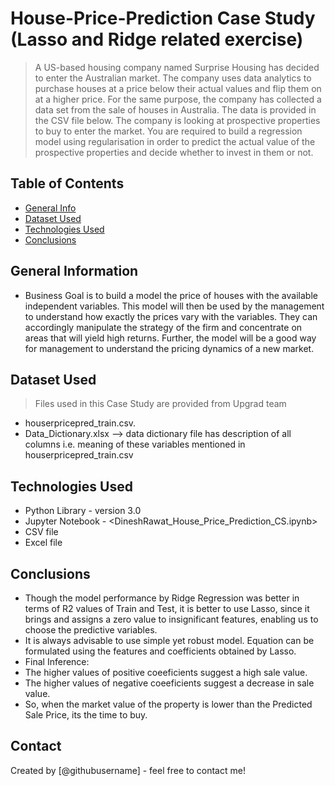 # House-Price-Prediction Case Study (Lasso and Ridge related exercise)

> A US-based housing company named Surprise Housing has decided to enter the Australian market. The company uses data analytics to purchase houses at a price below their actual values and flip them on at a higher price. For the same purpose, the company has collected a data set from the sale of houses in Australia. The data is provided in the CSV file below.
> The company is looking at prospective properties to buy to enter the market. You are required to build a regression model using regularisation in order to predict the actual value of the prospective properties and decide whether to invest in them or not.

## Table of Contents
* [General Info](#general-info)
* [Dataset Used](#dataset-used)
* [Technologies Used](#technologies-used)
* [Conclusions](#conclusions)

## General Information
- Business Goal is to build a model the price of houses with the available independent variables. This model will then be used by the management to understand how exactly the prices vary with the variables. They can accordingly manipulate the strategy of the firm and concentrate on areas that will yield high returns. Further, the model will be a good way for management to understand the pricing dynamics of a new market.


## Dataset Used
> Files used in this Case Study are provided from Upgrad team
 - houserpricepred_train.csv.
 - Data_Dictionary.xlsx --> data dictionary file has description of all columns i.e. meaning of these variables mentioned in houserpricepred_train.csv


## Technologies Used
- Python Library - version 3.0
- Jupyter Notebook - <DineshRawat_House_Price_Prediction_CS.ipynb>
- CSV file
- Excel file


## Conclusions
- Though the model performance by Ridge Regression was better in terms of R2 values of Train and Test, it is better to use Lasso, since it brings and assigns a zero value to insignificant features, enabling us to choose the predictive variables.
- It is always advisable to use simple yet robust model. Equation can be formulated using the features and coefficients obtained by Lasso.
- Final Inference:
- The higher values of positive coeeficients suggest a high sale value.
- The higher values of negative coeeficients suggest a decrease in sale value.
- So, when the market value of the property is lower than the Predicted Sale Price, its the time to buy.



## Contact
Created by [@githubusername] - feel free to contact me!
